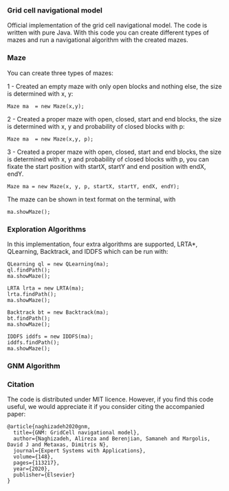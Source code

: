 ### Grid cell navigational model
Official implementation of the grid cell navigational model. The code is written with pure Java. With this code you can create different types of mazes and run a navigational algorithm with the created mazes. 

### Maze
You can create three types of mazes:

1 - Created an empty maze with only open blocks and nothing else, the size is determined with x, y:

```
Maze ma  = new Maze(x,y);
```

2 - Created a proper maze with open, closed, start and end  blocks, the size is determined with x, y and probability of closed blocks with p:
```
Maze ma  = new Maze(x,y, p);
```


3 - Created a proper maze with open, closed, start and end  blocks, the size is determined with x, y and probability of closed blocks with p, you can fixate
the start position with startX, startY and end position with endX, endY.


```
Maze ma = new Maze(x, y, p, startX, startY, endX, endY);
```

The maze can be shown in text format on the terminal, with 
```
ma.showMaze();
```

### Exploration Algorithms
In this implementation, four extra algorithms are supported, LRTA*, QLearning, Backtrack, and IDDFS which can be run with:

```
QLearning ql = new QLearning(ma);
ql.findPath();
ma.showMaze();

LRTA lrta = new LRTA(ma);
lrta.findPath();
ma.showMaze();

Backtrack bt = new Backtrack(ma);
bt.findPath();
ma.showMaze();

IDDFS iddfs = new IDDFS(ma);
iddfs.findPath();
ma.showMaze();
```

### GNM Algorithm


### Citation

The code is distributed under MIT licence. However, if you find this code useful, we would appreciate it if you consider citing the accompanied paper:

```
@article{naghizadeh2020gnm,
  title={GNM: GridCell navigational model},
  author={Naghizadeh, Alireza and Berenjian, Samaneh and Margolis, David J and Metaxas, Dimitris N},
  journal={Expert Systems with Applications},
  volume={148},
  pages={113217},
  year={2020},
  publisher={Elsevier}
}

```
